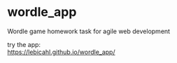 # wordle_app
Wordle game homework task for agile web development  
  
try the app:  
https://lebicahl.github.io/wordle_app/
